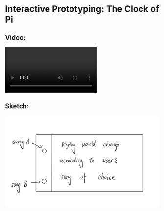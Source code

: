 # Interactive Prototyping: The Clock of Pi

## Video:
![alt text](https://github.com/xuqianzhi/Interactive-Lab-Hub/blob/Fall2021/Lab%202/video_part1.MOV)

## Sketch:
![alt text](https://github.com/xuqianzhi/Interactive-Lab-Hub/blob/Fall2021/Lab%202/sketch_part1.jpeg)
